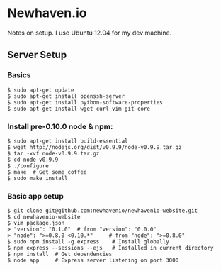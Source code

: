 # Newhaven.io

Notes on setup. I use Ubuntu 12.04 for my dev machine.

## Server Setup

### Basics

	$ sudo apt-get update
	$ sudo apt-get install openssh-server
	$ sudo apt-get install python-software-properties
	$ sudo apt-get install wget curl vim git-core

### Install pre-0.10.0 node & npm:
	
	$ sudo apt-get install build-essential
	$ wget http://nodejs.org/dist/v0.9.9/node-v0.9.9.tar.gz
	$ tar -xvf node-v0.9.9.tar.gz
	$ cd node-v0.9.9
	$ ./configure
	$ make	# Get some coffee
	$ sudo make install

### Basic app setup

	$ git clone git@github.com:newhavenio/newhavenio-website.git
	$ cd newhavenio-website
	$ vim package.json
	> "version": "0.1.0"  # from "version": "0.0.0"
	> "node": ">=0.8.0 <0.10.*"     # from "node": ">=0.8.0"
	$ sudo npm install -g express    # Install globally
	$ npm express --sessions --ejs   # Installed in current directory
	$ npm install  # Get dependencies
	$ node app     # Express server listening on port 3000
